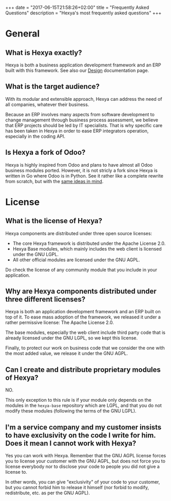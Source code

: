 +++
date = "2017-06-15T21:58:26+02:00"
title = "Frequently Asked Questions"
description = "Hexya's most frequently asked questions"
+++
# General

## What is Hexya exactly?

Hexya is both a business application development framework and an ERP built with this
framework. See also our [Design](/docs/design/) documentation page.

## What is the target audience?

With its modular and extensible approach, Hexya can address the need of all companies,
whatever their business. 

Because an ERP involves many aspects from software development to change management through
business process assessment, we believe that ERP projects should be led by IT specialists. 
That is why specific care has been taken in Hexya in order to ease ERP integrators operation,
especially in the coding API.

## Is Hexya a fork of Odoo?

Hexya is highly inspired from Odoo and plans to have almost all Odoo business modules ported.
However, it is not stricly a fork since Hexya is written in Go where Odoo is in Python. See
it rather like a complete rewrite from scratch, but with the
[same ideas in mind](/docs/design/).

# License

## What is the license of Hexya?

Hexya components are distributed under three open source licenses:

* The core Hexya framework is distributed under the Apache License 2.0.
* Hexya Base modules, which mainly includes the web client is licensed under the GNU LGPL.
* All other official modules are licensed under the GNU AGPL.

Do check the license of any community module that you include in your application.

## Why are Hexya components distributed under three different licenses?

Hexya is both an application development framework and an ERP built on top of it. To 
ease mass adoption of the framework, we released it under a rather permissive license:
The Apache License 2.0. 

The base modules, especially the web client include third party code that is already 
licensed under the GNU LGPL, so we kept this license.

Finally, to protect our work on business code that we consider the one with the most 
added value, we release it under the GNU AGPL.

## Can I create and distribute proprietary modules of Hexya?

NO. 

This only exception to this rule is if your module only depends on the modules in the
`hexya-base` repository which are LGPL, and that you do not modify these modules 
(following the terms of the GNU LGPL). 

## I'm a service company and my customer insists to have exclusivity on the code I write for him. Does it mean I cannot work with Hexya?

Yes you can work with Hexya. Remember that the GNU AGPL license forces you to license 
your customer with the GNU AGPL, but does not force you to license everybody nor to disclose
your code to people you did not give a license to.

In other words, you can give "exclusivity" of your code to your customer, but you cannot
forbid him to release it himself (nor forbid to modify, redistribute, etc. as per the GNU AGPL).

